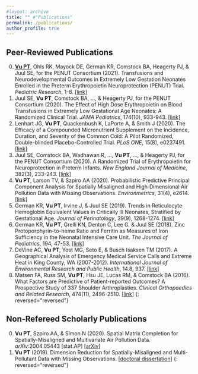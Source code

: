 ```yaml
---
#layout: archive
title: "" #"Publications"
permalink: /publications/
author_profile: true
---
```


Peer-Reviewed Publications 
------
0. **<u>Vu PT</u>**, Ohls RK, Mayock DE, German KR, Comstock BA, Heagerty PJ, & Juul SE, for the PENUT Consortium (2021). Transfusions and Neurodevelopmental Outcomes in Extremely Low Gestation Neonates Enrolled in the Preterm Erythropoietin Neuroprotection (PENUT) Trial. *Pediatric Research*, 1-8. [\[link\]](https://pubmed.ncbi.nlm.nih.gov/33432157/)
0. Juul SE, **Vu PT**, Comstock BA, ..., & Heagerty PJ, for the PENUT Consortium (2020). The Effect of High Dose Erythropoietin on Blood Transfusions in Extremely Low Gestational Age Neonates: A Randomized Clinical Trial. *JAMA Pediatrics*, 174(10), 933-943. [\[link\]](https://pubmed.ncbi.nlm.nih.gov/32804205/)
0. Lenhart JG, **Vu PT**, Quackenbush K, LaPorte A, & Smith J (2020). The Efficacy of a Compounded Micronutrient Supplement on the Incidence, Duration, and Severity of the Common Cold: A Pilot Randomized, Double-blinded Placebo-Controlled Trial. *PLoS ONE*, 15(8), e0237491. [\[link\]](https://pubmed.ncbi.nlm.nih.gov/32841256/)
0. Juul SE, Comstock BA, Wadhawan R, ..., **Vu PT**, ..., & Heagerty PJ, for the PENUT Consortium (2020). A Randomized Trial of Erythropoietin for Neuroprotection in Preterm Infants. *New England Journal of Medicine*, 382(3), 233-243. [\[link\]](https://pubmed.ncbi.nlm.nih.gov/31940698/)
0. **Vu PT**, Larson TV, & Szpiro AA (2020). Probabilistic Predictive Principal Component Analysis for Spatially Misaligned and High‐Dimensional Air Pollution Data with Missing Observations. *Environmetrics*, 31(4), e2614. [\[link\]](https://pubmed.ncbi.nlm.nih.gov/32581624/)
0. German KR, **Vu PT**, Irvine J, & Juul SE (2019). Trends in Reticulocyte Hemoglobin Equivalent Values in Critically Ill Neonates, Stratified by Gestational Age. *Journal of Perinatology*, 39(9), 1268-1274. [\[link\]](https://pubmed.ncbi.nlm.nih.gov/31350450/)
0. German KR, **Vu PT**, Grelli KN, Denton C, Lee G, & Juul SE (2018). Zinc Protoporphyrin-to-heme Ratio and Ferritin as Measures of Iron Sufficiency in the Neonatal Intensive Care Unit. *The Journal of Pediatrics*, 194, 47-53. [\[link\]](https://pubmed.ncbi.nlm.nih.gov/29212619/)
0. DeVine AC, **Vu PT**, Yost MG, Seto E, & Busch Isaksen TM (2017). A Geographical Analysis of Emergency Medical Service Calls and Extreme Heat in King County, WA (2007-2012). *International Journal of Environmental Research and Public Health*, 14.8, 937. [\[link\]](https://pubmed.ncbi.nlm.nih.gov/28825639/)
0. Matsen FA, Russ SM, **Vu PT**, Hsu JE, Lucas RM, & Comstock BA (2016). What Factors are Predictive of Patient-reported Outcomes? A Prospective Study of 337 Shoulder Arthroplasties. *Clinical Orthopaedics and Related Research*, 474(11), 2496-2510. [\[link\]](https://pubmed.ncbi.nlm.nih.gov/27457623/)
{: reversed="reversed"}



Non-Refereed Scholarly Publications
------
0. **Vu PT**, Szpiro AA, & Simon N (2020). Spatial Matrix Completion for Spatially-Misaligned and Multivariate Air Pollution Data. *arXiv*:2004.05443 \[stat.AP\] [\[arXiv\]](https://arxiv.org/abs/2004.05443)
0. **Vu PT** (2019). Dimension Reduction for Spatially-Misaligned and Multi-Pollutant Data with Missing Observations. [\[doctoral dissertation\]](https://digital.lib.washington.edu/researchworks/handle/1773/45120)
{: reversed="reversed"}  
